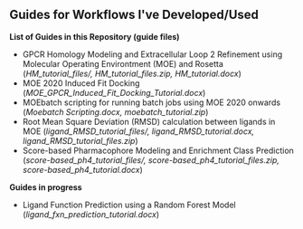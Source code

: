 ## Guides for Workflows I've Developed/Used

**List of Guides in this Repository (guide files)**
+ GPCR Homology Modeling and Extracellular Loop 2 Refinement using Molecular Operating Environtment (MOE) and Rosetta (*HM_tutorial_files/, HM_tutorial_files.zip, HM_tutorial.docx*)
+ MOE 2020 Induced Fit Docking (*MOE_GPCR_Induced_Fit_Docking_Tutorial.docx*)
+ MOEbatch scripting for running batch jobs using MOE 2020 onwards (*Moebatch Scripting.docx, moebatch_tutorial.zip*)
+ Root Mean Square Deviation (RMSD) calculation between ligands in MOE (*ligand_RMSD_tutorial_files/, ligand_RMSD_tutorial.docx, ligand_RMSD_tutorial_files.zip*)
+ Score-based Pharmacophore Modeling and Enrichment Class Prediction (*score-based_ph4_tutorial_files/, score-based_ph4_tutorial_files.zip, score-based_ph4_tutorial.docx*)

**Guides in progress**
+ Ligand Function Prediction using a Random Forest Model (*ligand_fxn_prediction_tutorial.docx*)

